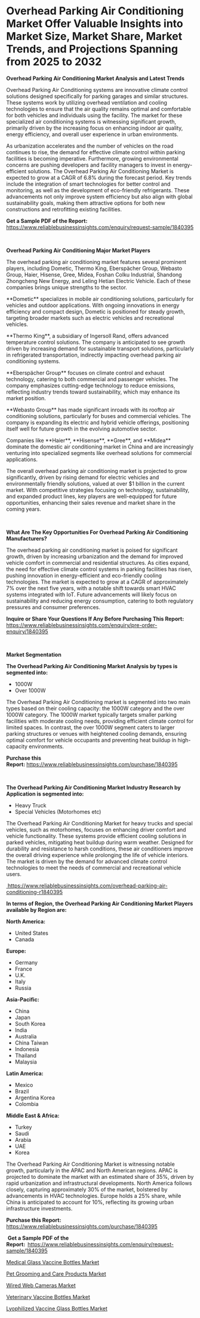 <p><h1>Overhead Parking Air Conditioning Market Offer Valuable Insights into Market Size, Market Share, Market Trends, and Projections Spanning from 2025 to 2032</h1></p><p><strong>Overhead Parking Air Conditioning Market Analysis and Latest Trends</strong></p>
<p><p>Overhead Parking Air Conditioning systems are innovative climate control solutions designed specifically for parking garages and similar structures. These systems work by utilizing overhead ventilation and cooling technologies to ensure that the air quality remains optimal and comfortable for both vehicles and individuals using the facility. The market for these specialized air conditioning systems is witnessing significant growth, primarily driven by the increasing focus on enhancing indoor air quality, energy efficiency, and overall user experience in urban environments.</p><p>As urbanization accelerates and the number of vehicles on the road continues to rise, the demand for effective climate control within parking facilities is becoming imperative. Furthermore, growing environmental concerns are pushing developers and facility managers to invest in energy-efficient solutions. The Overhead Parking Air Conditioning Market is expected to grow at a CAGR of 6.8% during the forecast period. Key trends include the integration of smart technologies for better control and monitoring, as well as the development of eco-friendly refrigerants. These advancements not only improve system efficiency but also align with global sustainability goals, making them attractive options for both new constructions and retrofitting existing facilities.</p></p>
<p><strong>Get a Sample PDF of the Report:&nbsp;</strong> <a href="https://www.reliablebusinessinsights.com/enquiry/request-sample/1840395?utm_campaign=97&utm_medium=2&utm_source=Github&utm_content=ia&utm_term=10022025&utm_id=overhead-parking-air-conditioning">https://www.reliablebusinessinsights.com/enquiry/request-sample/1840395</a></p>
<p>&nbsp;</p>
<p><strong>Overhead Parking Air Conditioning Major Market Players</strong></p>
<p><p>The overhead parking air conditioning market features several prominent players, including Dometic, Thermo King, Eberspächer Group, Webasto Group, Haier, Hisense, Gree, Midea, Foshan Colku Industrial, Shandong Zhongcheng New Energy, and Leling Hetian Electric Vehicle. Each of these companies brings unique strengths to the sector.</p><p>**Dometic** specializes in mobile air conditioning solutions, particularly for vehicles and outdoor applications. With ongoing innovations in energy efficiency and compact design, Dometic is positioned for steady growth, targeting broader markets such as electric vehicles and recreational vehicles.</p><p>**Thermo King**, a subsidiary of Ingersoll Rand, offers advanced temperature control solutions. The company is anticipated to see growth driven by increasing demand for sustainable transport solutions, particularly in refrigerated transportation, indirectly impacting overhead parking air conditioning systems.</p><p>**Eberspächer Group** focuses on climate control and exhaust technology, catering to both commercial and passenger vehicles. The company emphasizes cutting-edge technology to reduce emissions, reflecting industry trends toward sustainability, which may enhance its market position.</p><p>**Webasto Group** has made significant inroads with its rooftop air conditioning solutions, particularly for buses and commercial vehicles. The company is expanding its electric and hybrid vehicle offerings, positioning itself well for future growth in the evolving automotive sector.</p><p>Companies like **Haier**, **Hisense**, **Gree**, and **Midea** dominate the domestic air conditioning market in China and are increasingly venturing into specialized segments like overhead solutions for commercial applications. </p><p>The overall overhead parking air conditioning market is projected to grow significantly, driven by rising demand for electric vehicles and environmentally friendly solutions, valued at over $1 billion in the current market. With competitive strategies focusing on technology, sustainability, and expanded product lines, key players are well-equipped for future opportunities, enhancing their sales revenue and market share in the coming years.</p></p>
<p>&nbsp;</p>
<p><strong>What Are The Key Opportunities For Overhead Parking Air Conditioning Manufacturers?</strong></p>
<p><p>The overhead parking air conditioning market is poised for significant growth, driven by increasing urbanization and the demand for improved vehicle comfort in commercial and residential structures. As cities expand, the need for effective climate control systems in parking facilities has risen, pushing innovation in energy-efficient and eco-friendly cooling technologies. The market is expected to grow at a CAGR of approximately 7% over the next five years, with a notable shift towards smart HVAC systems integrated with IoT. Future advancements will likely focus on sustainability and reducing energy consumption, catering to both regulatory pressures and consumer preferences.</p></p>
<p><strong>Inquire or Share Your Questions If Any Before Purchasing This Report:</strong> <a href="https://www.reliablebusinessinsights.com/enquiry/pre-order-enquiry/1840395?utm_campaign=97&utm_medium=2&utm_source=Github&utm_content=ia&utm_term=10022025&utm_id=overhead-parking-air-conditioning">https://www.reliablebusinessinsights.com/enquiry/pre-order-enquiry/1840395</a></p>
<p>&nbsp;</p>
<p><strong>Market Segmentation</strong></p>
<p><strong>The Overhead Parking Air Conditioning Market Analysis by types is segmented into:</strong></p>
<p><ul><li>1000W</li><li>Over 1000W</li></ul></p>
<p><p>The Overhead Parking Air Conditioning market is segmented into two main types based on their cooling capacity: the 1000W category and the over 1000W category. The 1000W market typically targets smaller parking facilities with moderate cooling needs, providing efficient climate control for limited spaces. In contrast, the over 1000W segment caters to larger parking structures or venues with heightened cooling demands, ensuring optimal comfort for vehicle occupants and preventing heat buildup in high-capacity environments.</p></p>
<p><strong>Purchase this Report:&nbsp;</strong><a href="https://www.reliablebusinessinsights.com/purchase/1840395?utm_campaign=97&utm_medium=2&utm_source=Github&utm_content=ia&utm_term=10022025&utm_id=overhead-parking-air-conditioning">https://www.reliablebusinessinsights.com/purchase/1840395</a></p>
<p>&nbsp;</p>
<p><strong>The Overhead Parking Air Conditioning Market Industry Research by Application is segmented into:</strong></p>
<p><ul><li>Heavy Truck</li><li>Special Vehicles (Motorhomes etc)</li></ul></p>
<p><p>The Overhead Parking Air Conditioning Market for heavy trucks and special vehicles, such as motorhomes, focuses on enhancing driver comfort and vehicle functionality. These systems provide efficient cooling solutions in parked vehicles, mitigating heat buildup during warm weather. Designed for durability and resistance to harsh conditions, these air conditioners improve the overall driving experience while prolonging the life of vehicle interiors. The market is driven by the demand for advanced climate control technologies to meet the needs of commercial and recreational vehicle users.</p></p>
<p><a href="https://www.reliablebusinessinsights.com/overhead-parking-air-conditioning-r1840395?utm_campaign=97&utm_medium=2&utm_source=Github&utm_content=ia&utm_term=10022025&utm_id=overhead-parking-air-conditioning">&nbsp;https://www.reliablebusinessinsights.com/overhead-parking-air-conditioning-r1840395</a></p>
<p><strong>In terms of Region, the Overhead Parking Air Conditioning Market Players available by Region are:</strong></p>
<p>
    <p> <strong> North America: </strong>
        <ul>
            <li>United States</li>
            <li>Canada</li>
        </ul>
        </p> 
    <p> <strong> Europe: </strong>
        <ul>
            <li>Germany</li>
            <li>France</li>
            <li>U.K.</li>
            <li>Italy</li>
            <li>Russia</li>
        </ul>
        </p> 
    <p> <strong> Asia-Pacific: </strong>
        <ul>
            <li>China</li>
            <li>Japan</li>
            <li>South Korea</li>
            <li>India</li>
            <li>Australia</li>
            <li>China Taiwan</li>
            <li>Indonesia</li>
            <li>Thailand</li>
            <li>Malaysia</li>
        </ul>
        </p> 
    <p> <strong> Latin America: </strong>
        <ul>
            <li>Mexico</li>
            <li>Brazil</li>
            <li>Argentina Korea</li>
            <li>Colombia</li>
        </ul>
        </p> 
    <p> <strong> Middle East & Africa: </strong>
        <ul>
            <li>Turkey</li>
            <li>Saudi</li>
            <li>Arabia</li>
            <li>UAE</li>
            <li>Korea</li>
        </ul>
    </p>
    </p>
<p><p>The Overhead Parking Air Conditioning Market is witnessing notable growth, particularly in the APAC and North American regions. APAC is projected to dominate the market with an estimated share of 35%, driven by rapid urbanization and infrastructural developments. North America follows closely, capturing approximately 30% of the market, bolstered by advancements in HVAC technologies. Europe holds a 25% share, while China is anticipated to account for 10%, reflecting its growing urban infrastructure investments.</p></p>
<p><strong>Purchase this Report: </strong><a href="https://www.reliablebusinessinsights.com/purchase/1840395?utm_campaign=97&utm_medium=2&utm_source=Github&utm_content=ia&utm_term=10022025&utm_id=overhead-parking-air-conditioning">https://www.reliablebusinessinsights.com/purchase/1840395</a></p>
<p>&nbsp;<strong>Get a Sample PDF of the Report:&nbsp;&nbsp;</strong><a href="https://www.reliablebusinessinsights.com/enquiry/request-sample/1840395?utm_campaign=97&utm_medium=2&utm_source=Github&utm_content=ia&utm_term=10022025&utm_id=overhead-parking-air-conditioning">https://www.reliablebusinessinsights.com/enquiry/request-sample/1840395</a></p>
<p><strong></strong></p>
<p><p><a href="https://github.com/cornuznwazue/Market-Research-Report-List-1/blob/main/medical-glass-vaccine-bottles-market.md?utm_campaign=97&utm_medium=2&utm_source=Github&utm_content=ia&utm_term=10022025&utm_id=overhead-parking-air-conditioning">Medical Glass Vaccine Bottles Market</a></p><p><a href="https://github.com/mupumafrhad/Market-Research-Report-List-1/blob/main/pet-grooming-and-care-products-market.md?utm_campaign=97&utm_medium=2&utm_source=Github&utm_content=ia&utm_term=10022025&utm_id=overhead-parking-air-conditioning">Pet Grooming and Care Products Market</a></p><p><a href="https://github.com/sderolza/Market-Research-Report-List-1/blob/main/wired-web-cameras-market.md?utm_campaign=97&utm_medium=2&utm_source=Github&utm_content=ia&utm_term=10022025&utm_id=overhead-parking-air-conditioning">Wired Web Cameras Market</a></p><p><a href="https://github.com/darusesrak/Market-Research-Report-List-1/blob/main/veterinary-vaccine-bottles-market.md?utm_campaign=97&utm_medium=2&utm_source=Github&utm_content=ia&utm_term=10022025&utm_id=overhead-parking-air-conditioning">Veterinary Vaccine Bottles Market</a></p><p><a href="https://github.com/fisyaavneel/Market-Research-Report-List-1/blob/main/lyophilized-vaccine-glass-bottles-market.md?utm_campaign=97&utm_medium=2&utm_source=Github&utm_content=ia&utm_term=10022025&utm_id=overhead-parking-air-conditioning">Lyophilized Vaccine Glass Bottles Market</a></p></p>